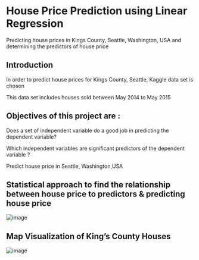 # House Price Prediction using Linear Regression


Predicting  house prices in Kings County, Seattle, Washington, USA and determining the predictors of house price




## Introduction

In order to predict house prices for Kings County, Seattle, Kaggle  data set is chosen 

This data set includes houses sold between May 2014 to May 2015

## Objectives of this project are :
Does a set of independent variable do a good job in predicting the dependent variable?

Which independent variables are significant predictors of the dependent variable ?

Predict house price in Seattle, Washington,USA

## Statistical approach to find the relationship between house price  to predictors  & predicting house price 

![image](https://github.com/ligiraj/Capstone-1/assets/92734281/86d92543-4d29-4fbc-aacc-1d3f101efe8a)

## Map Visualization of King’s County Houses 
  ![image](https://github.com/ligiraj/Capstone-1/assets/92734281/9c16e216-ffe4-4507-b49b-993751ecc85d)



